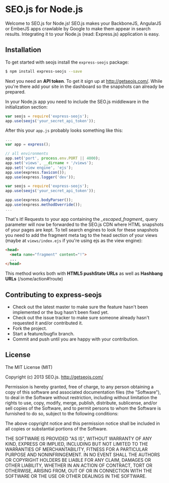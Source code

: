 SEO.js for Node.js
==================

Welcome to SEO.js for Node.js! SEO.js makes your BackboneJS, AngularJS or EmberJS apps crawlable by Google to make them appear in search results. Integrating it to your Node.js (read: Express.js) application is easy.

## Installation

To get started with seojs install the ```express-seojs``` package:

```sh
$ npm install express-seojs --save
```

Next you need an **API token**. To get it sign up at http://getseojs.com/. While you're there add your site in the dashboard so the snapshots can already be prepared.

In your Node.js app you need to include the SEO.js middleware in the initialization section:

```js
var seojs = require('express-seojs');
app.use(seojs('your_secret_api_token'));
```

After this your ```app.js``` probably looks something like this:

```js
...
var app = express();

// all environments
app.set('port', process.env.PORT || 4000);
app.set('views', __dirname + '/views');
app.set('view engine', 'ejs');
app.use(express.favicon());
app.use(express.logger('dev'));

var seojs = require('express-seojs');
app.use(seojs('your_secret_api_token'));

app.use(express.bodyParser());
app.use(express.methodOverride());
...
```

That's it! Requests to your app containing the *\_escaped_fragment\_* query parameter will now be forwarded to the SEO.js CDN where HTML snapshots of your pages are kept. To tell search engines to look for these snapshots you need to add the fragment meta tag to the head section of your views (maybe at ```views/index.ejs``` if you're using ejs as the view engine):

``` html
<head>
  <meta name="fragment" content="!">
  ...
</head>
```

This method works both with **HTML5 pushState URLs** as well as **Hashbang URLs** (/some/action#!route)

## Contributing to express-seojs
 
* Check out the latest master to make sure the feature hasn't been implemented or the bug hasn't been fixed yet.
* Check out the issue tracker to make sure someone already hasn't requested it and/or contributed it.
* Fork the project.
* Start a feature/bugfix branch.
* Commit and push until you are happy with your contribution.

## License

The MIT License (MIT)

Copyright (c) 2013 SEO.js. http://getseojs.com/

Permission is hereby granted, free of charge, to any person obtaining a copy
of this software and associated documentation files (the "Software"), to deal
in the Software without restriction, including without limitation the rights
to use, copy, modify, merge, publish, distribute, sublicense, and/or sell
copies of the Software, and to permit persons to whom the Software is
furnished to do so, subject to the following conditions:

The above copyright notice and this permission notice shall be included in
all copies or substantial portions of the Software.

THE SOFTWARE IS PROVIDED "AS IS", WITHOUT WARRANTY OF ANY KIND, EXPRESS OR
IMPLIED, INCLUDING BUT NOT LIMITED TO THE WARRANTIES OF MERCHANTABILITY,
FITNESS FOR A PARTICULAR PURPOSE AND NONINFRINGEMENT. IN NO EVENT SHALL THE
AUTHORS OR COPYRIGHT HOLDERS BE LIABLE FOR ANY CLAIM, DAMAGES OR OTHER
LIABILITY, WHETHER IN AN ACTION OF CONTRACT, TORT OR OTHERWISE, ARISING FROM,
OUT OF OR IN CONNECTION WITH THE SOFTWARE OR THE USE OR OTHER DEALINGS IN
THE SOFTWARE.
